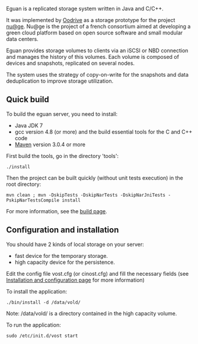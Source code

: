 Eguan is a replicated storage system written in Java and C/C++.

It was implemented by [Oodrive](https://www.oodrive.com/) as a storage prototype for the project [nu@ge](http://nuage-france.fr). Nu@ge is the project of a french consortium aimed at developing a green cloud platform based on open source software and small modular data centers.

Eguan provides storage volumes to clients via an iSCSI or NBD connection and manages the history of this volumes. Each volume is composed of devices and snapshots, replicated on several nodes.

The system uses the strategy of copy-on-write for the snapshots and data deduplication to improve storage utilization.

## Quick build

To build the eguan server, you need to install:
- Java JDK 7
- gcc version 4.8 (or more) and the build essential tools for the C and C++ code
- [Maven](https://maven.apache.org) version 3.0.4 or more

First build the tools, go in the directory 'tools':

    ./install

Then the project can be built quickly (without unit tests execution) in the root directory:

    mvn clean ; mvn -DskipTests -DskipNarTests -DskipNarJniTests -PskipNarTestsCompile install

For more information, see the [build page](https://github.com/oodrive/eguan/wiki/build).

## Configuration and installation

You should have 2 kinds of local storage on your server:
* fast device for the temporary storage.
* high capacity device for the persistence.

Edit the config file vost.cfg (or cinost.cfg) and fill the necessary fields (see [Installation and configuration page](https://github.com/oodrive/eguan/wiki/install) for more information)

To install the application:

    ./bin/install -d /data/vold/
 
Note: /data/vold/ is a directory contained in the high capacity volume.

To run the application:

    sudo /etc/init.d/vost start

